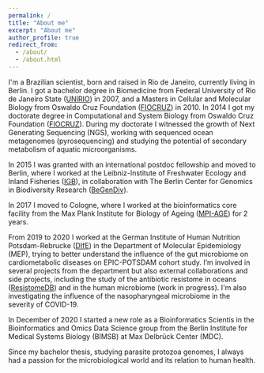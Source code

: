 ```yaml
---
permalink: /
title: "About me"
excerpt: "About me"
author_profile: true
redirect_from: 
  - /about/
  - /about.html
---
```


  I'm a Brazilian scientist, born and raised in Rio de Janeiro, currently living in Berlin. I got a bachelor degree in Biomedicine from Federal University of Rio de Janeiro State ([UNIRIO](http://www.unirio.br/)) in 2007, and a Masters in Cellular and Molecular Biology from Oswaldo Cruz Foundation ([FIOCRUZ](https://portal.fiocruz.br/en)) in 2010. In 2014 I got my doctorate degree in Computational and System Biology from Oswaldo Cruz Foundation ([FIOCRUZ](https://portal.fiocruz.br/en)). During my doctorate I witnessed the growth of Next Generating Sequencing (NGS), working with sequenced ocean metagenomes (pyrosequencing) and studying the potential of secondary metabolism of aquatic microorganisms.
  
  In 2015 I was granted with an international postdoc fellowship and moved to Berlin, where I worked at the Leibniz-Institute of Freshwater Ecology and Inland Fisheries ([IGB](https://www.igb-berlin.de/en)), in collaboration with The Berlin Center for Genomics in Biodiversity Research ([BeGenDiv](https://begendiv.de/])). 
  
  In 2017 I moved to Cologne, where I worked at the bioinformatics core facility from the Max Plank Institute for Biology of Ageing ([MPI-AGE](https://www.age.mpg.de/)) for 2 years. 
  
  From 2019 to 2020 I worked at the German Institute of Human Nutrition Potsdam-Rebrucke ([DIfE](http://www.dife.de/)) in the Department of Molecular Epidemiology (MEP), trying to better understand the influence of the gut microbiome on cardiometabolic diseases on EPIC-POTSDAM cohort study. I’m involved in several projects from the department but also external collaborations and side projects, including the study of the antibiotic resistome in oceans ([ResistomeDB](https://resistomedb.com/)) and in the human microbiome (work in progress). I'm also investigating the influence of the nasopharyngeal microbiome in the severity of COVID-19.  
  
  In December of 2020 I started a new role as a Bioinformatics Scientis in the Bioinformatics and Omics Data Science group from the Berlin Institute for Medical Systems Biology (BIMSB) at Max Delbrück Center (MDC).
  
  Since my bachelor thesis, studying parasite protozoa genomes, I always had a passion for the microbiological world and its relation to human health. 
